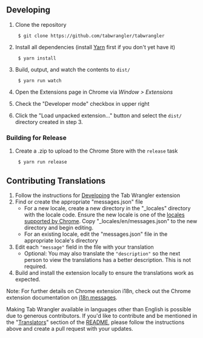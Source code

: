 ## Developing

1. Clone the repository

        $ git clone https://github.com/tabwrangler/tabwrangler
2. Install all dependencies (install [Yarn][2] first if you don't yet have it)

        $ yarn install
3. Build, output, and watch the contents to `dist/`

        $ yarn run watch
4. Open the Extensions page in Chrome via *Window > Extensions*
5. Check the "Developer mode" checkbox in upper right
6. Click the "Load unpacked extension..." button and select the `dist/` directory created in step 3.

### Building for Release

1. Create a .zip to upload to the Chrome Store with the `release` task

        $ yarn run release

## Contributing Translations

1. Follow the instructions for [Developing](#developing) the Tab Wrangler extension
2. Find or create the appropriate "messages.json" file
    - For a new locale, create a new directory in the "\_locales" directory with the locale code.
      Ensure the new locale is one of the [locales supported by Chrome][1]. Copy
      "\_locales/en/messages.json" to the new directory and begin editing.
    - For an existing locale, edit the "messages.json" file in the appropriate locale's directory
3. Edit each `"message"` field in the file with your translation
    - Optional: You may also translate the `"description"` so the next person to view the
      translations has a better description. This is not required.
4. Build and install the extension locally to ensure the translations work as expected.

Note: For further details on Chrome extension i18n, check out the Chrome extension documentation
on [i18n messages][0].

Making Tab Wrangler available in languages other than English is possible due to generous
contributors. If you'd like to contribute and be mentioned in the
"[Translators](README.md#translators)" section of the [README](README.md), please follow the
instructions above and create a pull request with your updates.

[0]: https://developer.chrome.com/apps/i18n-messages
[1]: https://developer.chrome.com/webstore/i18n?csw=1#localeTable
[2]: https://yarnpkg.com/lang/en/docs/install/
